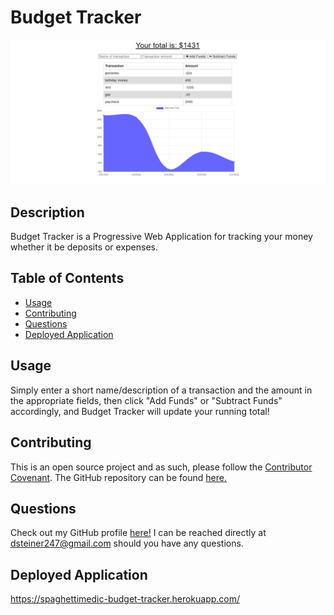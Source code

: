 # Budget Tracker

![plot](./assets/images/main.png)

## Description
Budget Tracker is a Progressive Web Application for tracking your money whether it be deposits or expenses.

## Table of Contents
* [Usage](#usage)
* [Contributing](#contributing)
* [Questions](#questions)
* [Deployed Application](#deployed-application)

## Usage
Simply enter a short name/description of a transaction and the amount in the appropriate fields, then click "Add Funds" or "Subtract Funds" accordingly, and Budget Tracker will update your running total!

## Contributing
This is an open source project and as such, please follow the [Contributor Covenant](https://www.contributor-covenant.org/). The GitHub repository can be found [here.](https://github.com/spaghettimedic/budgetTracker)

## Questions
Check out my GitHub profile [here!](https://www.github.com/spaghettimedic) I can be reached directly at dsteiner247@gmail.com should you have any questions.

## Deployed Application
https://spaghettimedic-budget-tracker.herokuapp.com/